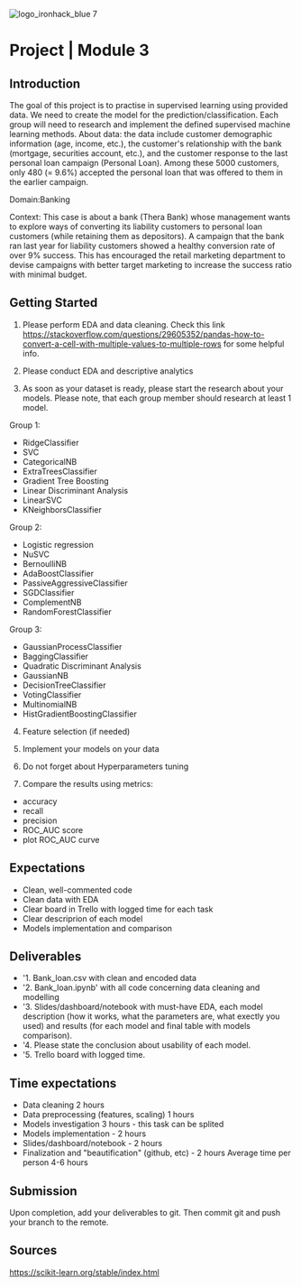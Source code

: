 
![logo_ironhack_blue 7](https://user-images.githubusercontent.com/23629340/40541063-a07a0a8a-601a-11e8-91b5-2f13e4e6b441.png)

# Project | Module 3


## Introduction

The goal of this project is to practise in supervised learning using provided data. We need to create the model for the prediction/classification. 
Each group will need to research and implement the defined supervised machine learning methods.
About data: 
 the data include customer demographic information (age, income, etc.), the customer's relationship with the bank (mortgage, securities account, etc.), and the customer response to the last personal loan campaign (Personal Loan). Among these 5000 customers, only 480 (= 9.6%) accepted the personal loan that was offered to them in the earlier campaign. 

Domain:Banking

Context:
This case is about a bank (Thera Bank) whose management wants to explore ways of converting its liability customers to personal loan customers (while retaining them as depositors). A campaign that the bank ran last year for liability customers showed a healthy conversion rate of over 9% success. This has encouraged the retail marketing department to devise campaigns with better target marketing to increase the success ratio with minimal budget.

## Getting Started

1. Please perform EDA and data cleaning.
Check this link https://stackoverflow.com/questions/29605352/pandas-how-to-convert-a-cell-with-multiple-values-to-multiple-rows for some helpful info.

2. Please conduct EDA and descriptive analytics

3. As soon as your dataset is ready, please start the research about your models. Please note, that each group member should research at least 1 model.

Group 1:
- RidgeClassifier
- SVC
- CategoricalNB
- ExtraTreesClassifier
- Gradient Tree Boosting
- Linear Discriminant Analysis
- LinearSVC
- KNeighborsClassifier

Group 2:
- Logistic regression
- NuSVC
- BernoulliNB 
- AdaBoostClassifier
- PassiveAggressiveClassifier
- SGDClassifier
- ComplementNB
- RandomForestClassifier

Group 3:
- GaussianProcessClassifier
- BaggingClassifier
- Quadratic Discriminant Analysis
- GaussianNB
- DecisionTreeClassifier
- VotingClassifier
- MultinomialNB
- HistGradientBoostingClassifier 

4. Feature selection (if needed)

5. Implement your models on your data

6. Do not forget about Hyperparameters tuning

7. Compare the results using metrics:
- accuracy
- recall
- precision
- ROC_AUC score
- plot ROC_AUC curve

## Expectations

- Clean, well-commented code
- Clean data with EDA
- Clear board in Trello with logged time for each task
- Clear descriprion of each model
- Models implementation and comparison

## Deliverables

- '1. Bank_loan.csv with clean and encoded data
- '2. Bank_loan.ipynb' with all code concerning data cleaning and modelling
- '3. Slides/dashboard/notebook with must-have EDA, each model description (how it works, what the parameters are, what exectly you used) and results (for each model and final table with models comparison).
- '4. Please state the conclusion about usability of each model.
- '5. Trello board with logged time.

## Time expectations
- Data cleaning 2 hours 
- Data preprocessing (features, scaling) 1 hours
- Models investigation 3 hours - this task can be splited
- Models implementation - 2 hours
- Slides/dashboard/notebook - 2 hours
- Finalization and "beautification" (github, etc)  - 2 hours
Average time per person 4-6 hours


## Submission

Upon completion, add your deliverables to git. Then commit git and push your branch to the remote.

## Sources
https://scikit-learn.org/stable/index.html

